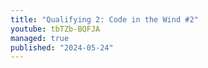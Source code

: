 ```yaml
---
title: "Qualifying 2: Code in the Wind #2"
youtube: tbTZb-BQFJA
managed: true
published: "2024-05-24"
---
```

